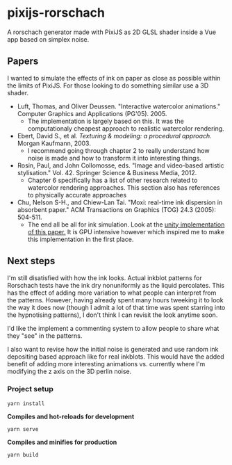 # pixijs-rorschach

A rorschach generator made with PixiJS as 2D GLSL shader inside a Vue app based on simplex noise. 

## Papers

I wanted to simulate the effects of ink on paper as close as possible within the limits of PixiJS. For those looking to do something similar use a 3D shader.

* Luft, Thomas, and Oliver Deussen. "Interactive watercolor animations." Computer Graphics and Applications (PG'05). 2005.
  -  The implementation is largely based on this. It was the computationaly cheapest approach to realistic watercolor rendering.
* Ebert, David S., et al. _Texturing & modeling: a procedural approach_. Morgan Kaufmann, 2003.
  - I recommend going through chapter 2 to really understand how noise is made and how to transform it into interesting things.
* Rosin, Paul, and John Collomosse, eds. "Image and video-based artistic stylisation." Vol. 42. Springer Science & Business Media, 2012.
  - Chapter 6 specifically has a list of other research related to watercolor rendering approaches. This section also has references to physically accurate approaches
* Chu, Nelson S-H., and Chiew-Lan Tai. "Moxi: real-time ink dispersion in absorbent paper." ACM Transactions on Graphics (TOG) 24.3 (2005): 504-511.
  - The end all be all for ink simulation. Look at the [unity implementation of this paper.](https://github.com/komietty/unity-moxi-ink) It is GPU intensive however which inspired me to make this implementation in the first place.


## Next steps

I'm still disatisfied with how the ink looks. Actual inkblot patterns for Rorschach tests have the ink dry nonuniformly as the liquid percolates. This has the effect of adding more variation to what people can interpret from the patterns. However, having already spent many hours tweeking it to look the way it does now (though I admit a lot of that time was spent starring into the hypnotising patterns), I don't think I can revisit the look anytime soon.

I'd like the implement a commenting system to allow people to share what they "see" in the patterns.

I also want to revise how the initial noise is generated and use random ink depositing based approach like for real inkblots. This would have the added benefit of adding more interesting animations vs. currently where I'm modifying the z axis on the 3D perlin noise.


### Project setup
```
yarn install
```

**Compiles and hot-reloads for development**
```
yarn serve
```
**Compiles and minifies for production**
```
yarn build
```
